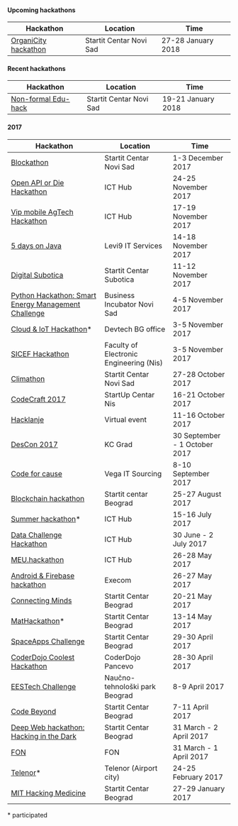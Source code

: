 #### Upcoming hackathons

| Hackathon | Location | Time |
| --------- | -------- | ---- |
| [OrganiCity hackathon](https://startit.rs/januarski-hakaton-i-radionica-na-temu-servisa-i-aplikacija-za-bolji-novi-sad/) | Startit Centar Novi Sad | 27-28 January 2018 |

#### Recent hackathons

| Hackathon | Location | Time |
| --------- | -------- | ---- |
| [Non-formal Edu-hack](https://startit.rs/prvi-non-formal-edu-hack-hakaton-u-novosadskom-startit-centru/) | Startit Centar Novi Sad | 19-21 January 2018 |

#### 2017

| Hackathon | Location | Time |
| --------- | -------- | ---- |
| [Blockathon](https://startit.rs/pravimo-prvi-blockchain-hakaton-u-novom-sadu-prijavite-se-do-24-novembra/) | Startit Centar Novi Sad | 1-3 December 2017 |
| [Open API or Die Hackathon](http://bakson.rs/en/hackaton/) | ICT Hub | 24-25 November 2017 |
| [Vip mobile AgTech Hackathon](http://hackathon.icthub.rs/) | ICT Hub | 17-19 November 2017 |
| [5 days on Java](http://www.5dananajavi.com) | Levi9 IT Services | 14-18 November 2017 |
| [Digital Subotica](https://startit.rs/hakaton-digitalna-subotica-u-startit-centru-kreirajmo-digitalna-resenja-za-bolji-grad/) | Startit Centar Subotica | 11-12 November 2017 |
| [Python Hackathon: Smart Energy Management Challenge](http://info.typhoon-hil.com/typhoon-hil-inc.-invites-you-to-the-first-python-hackathon-to-be-held-in-serbia) | Business Incubator Novi Sad | 4-5 November 2017 |
| [Cloud & IoT Hackathon](https://devtechgroup.com/hackathon/)* | Devtech BG office | 3-5 November 2017 |
| [SICEF Hackathon](http://sicef.info/hakaton/) | Faculty of Electronic Engineering (Nis) | 3-5 November 2017 |
| [Climathon](https://climathon.climate-kic.org/) | Startit Centar Novi Sad | 27-28 October 2017 |
| [CodeCraft 2017](http://codecraft.gq/) | StartUp Centar Nis | 16-21 October 2017 |
| [Hacklanje](https://poslovi.infostud.com/vesti/Virtualni-Hakaton-na-Virtuelnim-danima-karijere-i-znanja/53063) | Virtual event | 11-16 October 2017 |
| [DesCon 2017](https://descon.me/2017/) | KC Grad | 30 September - 1 October 2017 |
| [Code for cause](https://www.vegaitsourcing.rs/media-center/news/2017/06/code-for-cause/code-for-cause/) | Vega IT Sourcing | 8-10 September 2017 |
| [Blockchain hackathon](https://startit.rs/pravimo-veliki-blockchain-hakaton-u-beogradu-prosiri-vest/) | Startit centar Beograd | 25-27 August 2017 |
| [Summer hackathon](https://poslovi.infostud.com/hakaton/)* | ICT Hub | 15-16 July 2017 |
| [Data Challenge Hackathon](http://hackathon.icthub.rs/) | ICT Hub | 30 June - 2 July 2017 |
| [MEU.hackathon](http://hackathon.belgrade-meu.org/) | ICT Hub | 26-28 May 2017 |
| [Android & Firebase hackathon](https://www.facebook.com/events/451289448544340/) | Execom | 26-27 May 2017 |
| [Connecting Minds](http://www.ngoaktiv.org/srb/news/connecting-minds-hackathon-at-startit-center-belgrade-applications-open-until-may-15) | Startit Centar Beograd | 20-21 May 2017 |
| [MatHackathon](http://mathack.rs)* | Startit Centar Beograd | 13-14 May 2017 |
| [SpaceApps Challenge](https://2017.spaceappschallenge.org/locations/belgrade) | Startit Centar Beograd | 29-30 April 2017 |
| [CoderDojo Coolest Hackathon](https://goo.gl/forms/bXEWwjVl1aroJNkC3) | CoderDojo Pancevo | 28-30 April 2017 |
| [EESTech Challenge](https://eestechchallenge.eestec.net/#/) | Naučno-tehnološki park Beograd | 8-9 April 2017 |
| [Code Beyond](http://hack.best.rs) | Startit Centar Beograd | 7-11 April 2017 |
| [Deep Web hackathon: Hacking in the Dark](https://startit.rs/hacking-in-the-dark/) | Startit Centar Beograd | 31 March - 2 April 2017 |
| [FON](http://hakaton.fonis.rs) | FON | 31 March - 1 April 2017 |
| [Telenor](https://www.telenor.rs/sr/privatni/servisi/telenor-hakaton)* | Telenor (Airport city) |  24-25 February 2017 |
| [MIT Hacking Medicine](http://hakaton.rs/mit-hacking-medicine/) | Startit Centar Beograd |  27-29 January 2017 |

\* participated
